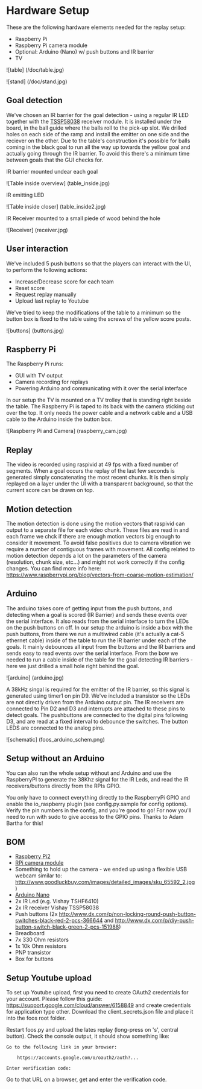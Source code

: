 # Hardware Setup

These are the following hardware elements needed for the replay setup:
 * Raspberry Pi
 * Raspberry Pi camera module
 * Optional: Arduino (Nano) w/ push buttons and IR barrier
 * TV

![table]
(/doc/table.jpg)

![stand]
(/doc/stand.jpg)


## Goal detection

We've chosen an IR barrier for the goal detection - using a regular IR LED together with the [TSSP58038](http://www.vishay.com/docs/82479/tssp58038.pdf) receiver module.
It is installed under the board, in the ball guide where the balls roll to the pick-up slot. We drilled holes on each side of the ramp and install the emitter on one side and the reciever on the other.
Due to the table's construction it's possible for balls coming in the black goal to run all the way up towards the yellow goal and actually going through the IR barrier. To avoid this there's a minimum time between goals that the GUI checks for.

IR barrier mounted undear each goal

![Table inside overview]
(table_inside.jpg)

IR emitting LED

![Table inside closer]
(table_inside2.jpg)

IR Receiver mounted to a small piede of wood behind the hole

![Receiver]
(receiver.jpg)

## User interaction

We've included 5 push buttons so that the players can interact with the UI, to perform the following actions:
 * Increase/Decrease score for each team
 * Reset score
 * Request replay manually
 * Upload last replay to Youtube

We've tried to keep the modifications of the table to a minimum so the button box is fixed to the table using the screws of the yellow score posts.

![buttons]
(buttons.jpg)

## Raspberry Pi

The Raspberry Pi runs:
 * GUI with TV output
 * Camera recording for replays
 * Powering Arduino and communicating with it over the serial interface

In our setup the TV is mounted on a TV trolley that is standing right beside the table. The Raspberry Pi is taped to its back with the camera sticking out over the top.
It only needs the power cable and a network cable and a USB cable to the Arduino inside the button box.

![Raspberry Pi and Camera]
(raspberry_cam.jpg)

## Replay

The video is recorded using raspivid at 49 fps with a fixed number of segments. When a goal occurs the replay of the last few seconds is generated simply concatenating the most recent chunks.
It is then simply replayed on a layer under the UI with a transparent background, so that the current score can be drawn on top.

## Motion detection

The motion detection is done using the motion vectors that raspivid can output to a separate file for each video chunk.
These files are read in and each frame we chck if there are enough motion vectors big enough to consider it movement.
To avoid false positives due to camera vibration we require a number of contiguous frames with movement.
All config related to motion detection depends a lot on the parameters of the camera (resolution, chunk size, etc...) and might not work correctly if the config changes.
You can find more info here: https://www.raspberrypi.org/blog/vectors-from-coarse-motion-estimation/

## Arduino

The arduino takes core of getting input from the push buttons, and detecting when a goal is scored (IR Barrier) and sends these events over the serial interface.
It also reads from the serial interface to turn the LEDs on the push buttons on off.
In our setup the arduino is inside a box with the push buttons, from there we run a multiwired cable (it's actually a cat-5 ethernet cable) inside of the table to run the IR barrier under each of the goals.
It mainly debounces all input from the buttons and the IR barriers and sends easy to read events over the serial interface.
From the bow we needed to run a cable inside of the table for the goal detecting IR barriers - here we just drilled a small hole right behind the goal.

![arduino]
(arduino.jpg)

A 38kHz singal is required for the emitter of the IR barrier, so this signal is generated using timer1 on pin D9. We've included a transistor so the LEDs are not directly driven from the Arduino output pin.
The IR receivers are connected to Pin D2 and D3 and interrupts are attached to these pins to detect goals. The pushbuttons are connected to the digital pins following D3, and are read at a fixed interval to debounce the switches.
The button LEDS are connected to the analog pins.

![schematic]
(foos_arduino_schem.png)

## Setup without an Arduino

You can also run the whole setup without and Arduino and use the RaspberryPI to generate the 38Khz signal for the IR Leds, and read the IR receivers/buttons directly from the RPIs GPIO.

You only have to connect everything directly to the RaspberryPi GPIO and enable the io_raspberry plugin (see config.py.sample for config options).
Verify the pin numbers in the config, and you're good to go!
For now you'll need to run with sudo to give access to the GPIO pins.
Thanks to Adam Bartha for this!

## BOM

 * [Raspberry Pi2](https://www.raspberrypi.org/products/raspberry-pi-2-model-b/)
 * [RPi camera module](https://www.raspberrypi.org/products/camera-module/)
 * Something to hold up the camera - we ended up using a flexible USB webcam similar to: http://www.goodluckbuy.com/images/detailed_images/sku_65592_2.jpg)
 * [Arduino Nano](https://www.arduino.cc/en/Main/ArduinoBoardNano)
 * 2x IR Led (e.g. Vishay TSHF6410)
 * 2x IR receiver Vishay TSSP58038
 * Push buttons (2x http://www.dx.com/p/non-locking-round-push-button-switches-black-red-2-pcs-366644 and http://www.dx.com/p/diy-push-button-switch-black-green-2-pcs-151988)
 * Breadboard
 * 7x 330 Ohm resistors
 * 1x 10k Ohm resistors
 * PNP transistor
 * Box for buttons

## Setup Youtube upload

To set up Youtube upload, first you need to create OAuth2 credentials for your account.
Please follow this guide: https://support.google.com/cloud/answer/6158849 and create credentials for application type other.
Download the client_secrets.json file and place it into the foos root folder.

Restart foos.py and upload the lates replay (long-press on 's', central button). Check the console output, it should show something like:

```
Go to the following link in your browser:

    https://accounts.google.com/o/oauth2/auth?...

Enter verification code:
```

Go to that URL on a browser, get and enter the verification code.
